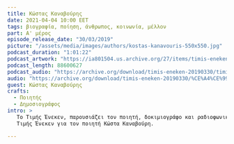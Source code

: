 ```yaml
---
title: Κώστας Καναβούρης
date: 2021-04-04 10:00 EET
tags: βιογραφία, ποίηση, άνθρωπος, κοινωνία, μέλλον
part: Α' μέρος
episode_release_date: "30/03/2019"
picture: "/assets/media/images/authors/kostas-kanavouris-550x550.jpg"
podcast_duration: "1:01:22"
podcast_artwork: "https://ia801504.us.archive.org/27/items/timis-eneken-20190330/kostas-kanavouris-podcast.png"
podcast_length: 88600627
podcast_audio: "https://archive.org/download/timis-eneken-20190330/timis-eneken-30-03-19-kostas-kanavouris-a-meros-afieroma-archeio.mp3"
audio: "https://archive.org/download/timis-eneken-20190330/%CE%A4%CE%99%CE%9C%CE%97%CE%A3%20%CE%95%CE%9D%CE%95%CE%9A%CE%95%CE%9D%2030-03-19%20%CE%9A%CE%A9%CE%A3%CE%A4%CE%91%CE%A3%20%CE%9A%CE%91%CE%9D%CE%91%CE%92%CE%9F%CE%A5%CE%A1%CE%97%CE%A3%20%CE%91%27%20%CE%9C%CE%95%CE%A1%CE%9F%CE%A3%20%28%CE%91%CE%A6%CE%99%CE%95%CE%A1%CE%A9%CE%9C%CE%91%20-%20%CE%91%CE%A1%CE%A7%CE%95%CE%99%CE%9F%29.mp3"
guest: Κώστας Καναβούρης
crafts:
  - Ποιητής
  - Δημοσιογράφος
intro: >
   Το Τιμής Ένεκεν, παρουσιάζει τον ποιητή, δοκιμιογράφο και ραδιοφωνικό παραγωγό του Τρίτου Προγράμματος, Κώστα Καναβούρη σε μία συναισθηματική παράθεση κοινωνικών και ανθρώπινων ζητημάτων. Γνωριμία μ’ έναν ακτιβιστή συναισθηματικής διανόησης.
   Τιμής Ένεκεν για τον ποιητή Κώστα Καναβούρη.

---
```

